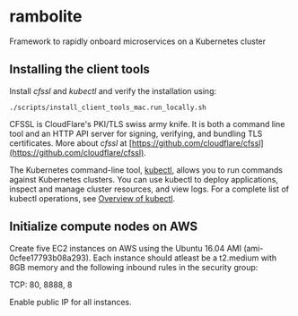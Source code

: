 # rambolite
Framework to rapidly onboard microservices on a Kubernetes cluster

## Installing the client tools
Install *cfssl* and *kubectl* and verify the installation using:

    ./scripts/install_client_tools_mac.run_locally.sh

CFSSL is CloudFlare's PKI/TLS swiss army knife. It is both a command line tool and an HTTP API server for signing, verifying, and bundling TLS certificates.  More about *cfssl* at [https://github.com/cloudflare/cfssl](https://github.com/cloudflare/cfssl). 

The Kubernetes command-line tool, [kubectl](https://kubernetes.io/docs/user-guide/kubectl/), allows you to run commands against Kubernetes clusters. You can use kubectl to deploy applications, inspect and manage cluster resources, and view logs. For a complete list of kubectl operations, see [Overview of kubectl](https://kubernetes.io/docs/reference/kubectl/overview/).


## Initialize compute nodes on AWS
Create five EC2 instances on AWS using the Ubuntu 16.04 AMI (ami-0cfee17793b08a293). Each instance should atleast be a t2.medium with 8GB memory and the following inbound rules in the security group:

TCP: 80, 8888, 8

Enable public IP for all instances.
 




<!--stackedit_data:
eyJoaXN0b3J5IjpbMTcwNzczMzM3MSwtOTE0MDMxNjYyLC0yOD
IxOTg4MCwtNTcyNjI0NjE5XX0=
-->